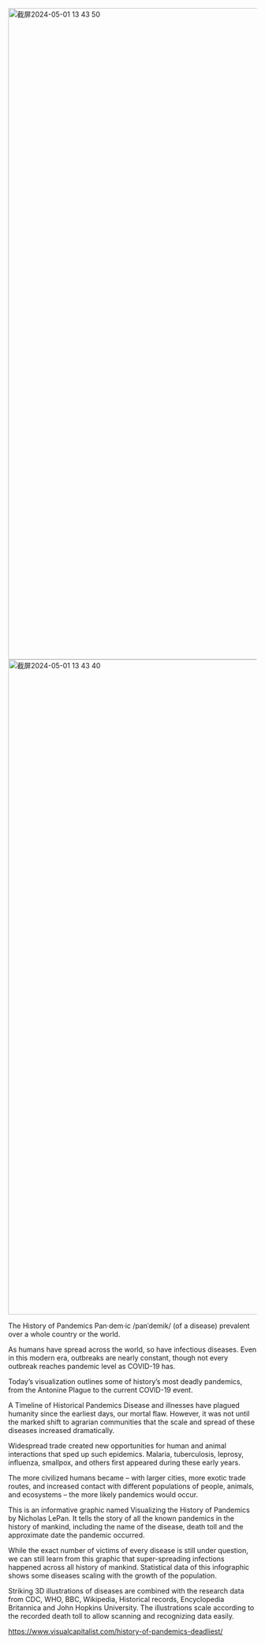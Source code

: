 <img width="1319" alt="截屏2024-05-01 13 43 50" src="https://github.com/wyh0210/reflections/assets/145874479/d8cfe3d4-a8fe-4955-a25f-b86912509823">
<img width="1327" alt="截屏2024-05-01 13 43 40" src="https://github.com/wyh0210/reflections/assets/145874479/c06646a9-7ef7-4d3b-95bf-d32d5cad85df">

The History of Pandemics
Pan·dem·ic /panˈdemik/ (of a disease) prevalent over a whole country or the world.

As humans have spread across the world, so have infectious diseases. Even in this modern era, outbreaks are nearly constant, though not every outbreak reaches pandemic level as COVID-19 has.

Today’s visualization outlines some of history’s most deadly pandemics, from the Antonine Plague to the current COVID-19 event.

A Timeline of Historical Pandemics
Disease and illnesses have plagued humanity since the earliest days, our mortal flaw. However, it was not until the marked shift to agrarian communities that the scale and spread of these diseases increased dramatically.

Widespread trade created new opportunities for human and animal interactions that sped up such epidemics. Malaria, tuberculosis, leprosy, influenza, smallpox, and others first appeared during these early years.

The more civilized humans became – with larger cities, more exotic trade routes, and increased contact with different populations of people, animals, and ecosystems – the more likely pandemics would occur.

This is an informative graphic named Visualizing the History of Pandemics by Nicholas LePan. It tells the story of all the known pandemics in the history of mankind, including the name of the disease, death toll and the approximate date the pandemic occurred.

While the exact number of victims of every disease is still under question, we can still learn from this graphic that super-spreading infections happened across all history of mankind. Statistical data of this infographic shows some diseases scaling with the growth of the population.

Striking 3D illustrations of diseases are combined with the research data from CDC, WHO, BBC, Wikipedia, Historical records, Encyclopedia Britannica and John Hopkins University. The illustrations scale according to the recorded death toll to allow scanning and recognizing data easily. 

https://www.visualcapitalist.com/history-of-pandemics-deadliest/
